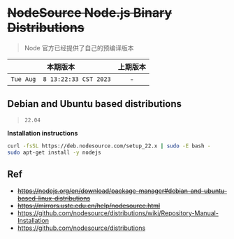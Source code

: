 # ~~NodeSource Node.js Binary Distributions~~

> Node 官方已经提供了自己的预编译版本

|本期版本|上期版本
|:---:|:---:
`Tue Aug  8 13:22:33 CST 2023` | -

## Debian and Ubuntu based distributions

> `22.04`

**Installation instructions**

```bash
curl -fsSL https://deb.nodesource.com/setup_22.x | sudo -E bash -
sudo apt-get install -y nodejs
```


## Ref

* ~~<https://nodejs.org/en/download/package-manager#debian-and-ubuntu-based-linux-distributions>~~
* ~~<https://mirrors.ustc.edu.cn/help/nodesource.html>~~
* <https://github.com/nodesource/distributions/wiki/Repository-Manual-Installation>
* <https://github.com/nodesource/distributions>